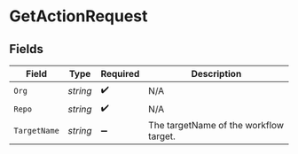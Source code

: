 # GetActionRequest


## Fields

| Field                                  | Type                                   | Required                               | Description                            |
| -------------------------------------- | -------------------------------------- | -------------------------------------- | -------------------------------------- |
| `Org`                                  | *string*                               | :heavy_check_mark:                     | N/A                                    |
| `Repo`                                 | *string*                               | :heavy_check_mark:                     | N/A                                    |
| `TargetName`                           | *string*                               | :heavy_minus_sign:                     | The targetName of the workflow target. |